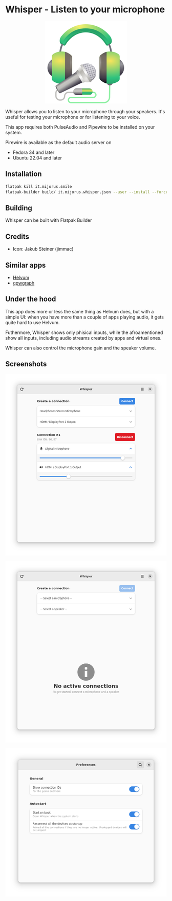 # Whisper - Listen to your microphone

<p align="center">
<img src="data/icons/hicolor/scalable/apps/it.mijorus.whisper.svg">
</p>

Whisper allows you to listen to your microphone through your speakers. It's useful for testing your microphone or for listening to your voice.

This app requires both PulseAudio and Pipewire to be installed on your system.

Pirewire is available as the default audio server on 
- Fedora 34 and later
- Ubuntu 22.04 and later


## Installation

```bash
flatpak kill it.mijorus.smile
flatpak-builder build/ it.mijorus.whisper.json --user --install --force-clean
```

## Building

Whisper can be built with Flatpak Builder

## Credits

- Icon: Jakub Steiner (jimmac)

## Similar apps

- [Helvum](https://gitlab.freedesktop.org/pipewire/helvum)
- [qpwgraph](https://flathub.org/apps/details/org.rncbc.qpwgraph)

## Under the hood
This app does more or less the same thing as Helvum does, but with a simple UI: when you have more than a couple of apps playing audio, it gets quite hard to use Helvum.

Futhermore, Whisper shows only phisical inputs, while the afroamentioned show all inputs, including audio streams created by apps and virtual ones.

Whisper can also control the microphone gain and the speaker volume.
## Screenshots

<p align="center">
<img src="docs/img1.png">
</p>
<p align="center">
<img src="docs/img4.png">
</p>
<p align="center">
<img src="docs/img3.png">
</p>
